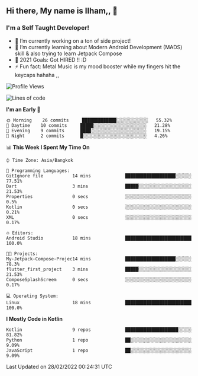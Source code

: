 ## Hi there, My name is Ilham,, 👋


### I'm a Self Taught Developer!
- 🔭 I’m currently working on a ton of side project!
- 🌱 I’m currently learning about Modern Android Development (MADS) skill & also trying to learn Jetpack Compose
- 🥅 2021 Goals: Got HIRED !! :D
- ⚡ Fun fact: Metal Music is my mood booster while my fingers hit the keycaps hahaha  ,,



<!--START_SECTION:waka-->
![Profile Views](http://img.shields.io/badge/Profile%20Views-0-blue)

![Lines of code](https://img.shields.io/badge/From%20Hello%20World%20I%27ve%20Written-380%20Thousand%20lines%20of%20code-blue)

**I'm an Early 🐤** 

```text
🌞 Morning    26 commits     █████████████░░░░░░░░░░░░   55.32% 
🌆 Daytime    10 commits     █████░░░░░░░░░░░░░░░░░░░░   21.28% 
🌃 Evening    9 commits      ████░░░░░░░░░░░░░░░░░░░░░   19.15% 
🌙 Night      2 commits      █░░░░░░░░░░░░░░░░░░░░░░░░   4.26%

```


📊 **This Week I Spent My Time On** 

```text
⌚︎ Time Zone: Asia/Bangkok

💬 Programming Languages: 
GitIgnore file           14 mins             ███████████████████░░░░░░   77.51% 
Dart                     3 mins              █████░░░░░░░░░░░░░░░░░░░░   21.53% 
Properties               0 secs              ░░░░░░░░░░░░░░░░░░░░░░░░░   0.5% 
Kotlin                   0 secs              ░░░░░░░░░░░░░░░░░░░░░░░░░   0.21% 
XML                      0 secs              ░░░░░░░░░░░░░░░░░░░░░░░░░   0.17%

🔥 Editors: 
Android Studio           18 mins             █████████████████████████   100.0%

🐱‍💻 Projects: 
My-Jetpack-Compose-Projec14 mins             ███████████████████░░░░░░   78.3% 
flutter_first_project    3 mins              █████░░░░░░░░░░░░░░░░░░░░   21.53% 
ComposeSplashScreem      0 secs              ░░░░░░░░░░░░░░░░░░░░░░░░░   0.17%

💻 Operating System: 
Linux                    18 mins             █████████████████████████   100.0%

```

**I Mostly Code in Kotlin** 

```text
Kotlin                   9 repos             ████████████████████░░░░░   81.82% 
Python                   1 repo              ██░░░░░░░░░░░░░░░░░░░░░░░   9.09% 
JavaScript               1 repo              ██░░░░░░░░░░░░░░░░░░░░░░░   9.09%

```



 Last Updated on 28/02/2022 00:24:31 UTC
<!--END_SECTION:waka-->
